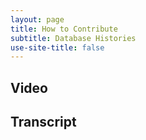 ```yaml
---
layout: page
title: How to Contribute
subtitle: Database Histories
use-site-title: false
---
```

## Video

## Transcript
